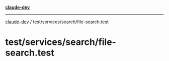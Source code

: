 [**claude-dev**](../../../../README.md)

***

[claude-dev](../../../../README.md) / test/services/search/file-search.test

# test/services/search/file-search.test
